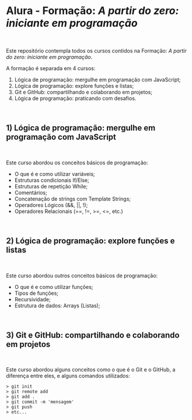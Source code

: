 # Alura - Formação: *A partir do zero: iniciante em programação*


<br>

Este repositório contempla todos os cursos contidos na Formação: *A partir do zero: iniciante em programação*.

A formação é separada em 4 cursos:

1. Lógica de programação: mergulhe em programação com JavaScript;
2. Lógica de programação: explore funções e listas;
3. Git e GitHub: compartilhando e colaborando em projetos;
4. Lógica de programação: praticando com desafios.

<br>

## 1) Lógica de programação: mergulhe em programação com JavaScript

<br>

Este curso abordou os conceitos básicos de programação:

- O que é e como utilizar variáveis;
- Estruturas condicionais If/Else;
- Estruturas de repetição While;
- Comentários;
- Concatenação de strings com Template Strings;
- Operadores Lógicos (&&, ||, !);
- Operadores Relacionais (==, !=, >=, <=, etc.)


<br>

## 2) Lógica de programação: explore funções e listas

<br>

Este curso abordou outros conceitos básicos de programação:

- O que é e como utilizar funções;
- Tipos de funções;
- Recursividade;
- Estrutura de dados: Arrays (Listas);


<br>

## 3) Git e GitHub: compartilhando e colaborando em projetos 

<br>

Este curso abordou alguns conceitos como o que é o Git e o GitHub, a diferença entre eles, e alguns comandos utilizados:

````
> git init
> git remote add
> git add .
> git commit -m 'mensagem'
> git push
> etc...
````

